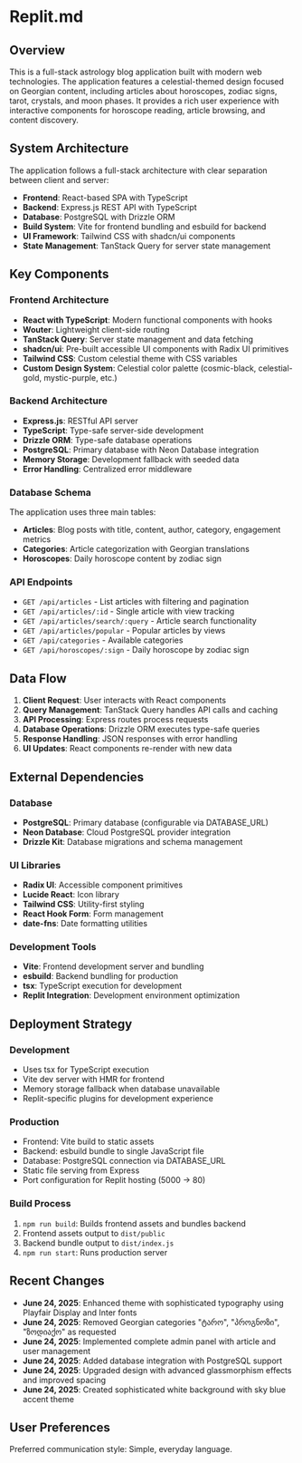 # Replit.md

## Overview

This is a full-stack astrology blog application built with modern web technologies. The application features a celestial-themed design focused on Georgian content, including articles about horoscopes, zodiac signs, tarot, crystals, and moon phases. It provides a rich user experience with interactive components for horoscope reading, article browsing, and content discovery.

## System Architecture

The application follows a full-stack architecture with clear separation between client and server:

- **Frontend**: React-based SPA with TypeScript
- **Backend**: Express.js REST API with TypeScript
- **Database**: PostgreSQL with Drizzle ORM
- **Build System**: Vite for frontend bundling and esbuild for backend
- **UI Framework**: Tailwind CSS with shadcn/ui components
- **State Management**: TanStack Query for server state management

## Key Components

### Frontend Architecture
- **React with TypeScript**: Modern functional components with hooks
- **Wouter**: Lightweight client-side routing
- **TanStack Query**: Server state management and data fetching
- **shadcn/ui**: Pre-built accessible UI components with Radix UI primitives
- **Tailwind CSS**: Custom celestial theme with CSS variables
- **Custom Design System**: Celestial color palette (cosmic-black, celestial-gold, mystic-purple, etc.)

### Backend Architecture
- **Express.js**: RESTful API server
- **TypeScript**: Type-safe server-side development
- **Drizzle ORM**: Type-safe database operations
- **PostgreSQL**: Primary database with Neon Database integration
- **Memory Storage**: Development fallback with seeded data
- **Error Handling**: Centralized error middleware

### Database Schema
The application uses three main tables:
- **Articles**: Blog posts with title, content, author, category, engagement metrics
- **Categories**: Article categorization with Georgian translations
- **Horoscopes**: Daily horoscope content by zodiac sign

### API Endpoints
- `GET /api/articles` - List articles with filtering and pagination
- `GET /api/articles/:id` - Single article with view tracking
- `GET /api/articles/search/:query` - Article search functionality
- `GET /api/articles/popular` - Popular articles by views
- `GET /api/categories` - Available categories
- `GET /api/horoscopes/:sign` - Daily horoscope by zodiac sign

## Data Flow

1. **Client Request**: User interacts with React components
2. **Query Management**: TanStack Query handles API calls and caching
3. **API Processing**: Express routes process requests
4. **Database Operations**: Drizzle ORM executes type-safe queries
5. **Response Handling**: JSON responses with error handling
6. **UI Updates**: React components re-render with new data

## External Dependencies

### Database
- **PostgreSQL**: Primary database (configurable via DATABASE_URL)
- **Neon Database**: Cloud PostgreSQL provider integration
- **Drizzle Kit**: Database migrations and schema management

### UI Libraries
- **Radix UI**: Accessible component primitives
- **Lucide React**: Icon library
- **Tailwind CSS**: Utility-first styling
- **React Hook Form**: Form management
- **date-fns**: Date formatting utilities

### Development Tools
- **Vite**: Frontend development server and bundling
- **esbuild**: Backend bundling for production
- **tsx**: TypeScript execution for development
- **Replit Integration**: Development environment optimization

## Deployment Strategy

### Development
- Uses tsx for TypeScript execution
- Vite dev server with HMR for frontend
- Memory storage fallback when database unavailable
- Replit-specific plugins for development experience

### Production
- Frontend: Vite build to static assets
- Backend: esbuild bundle to single JavaScript file
- Database: PostgreSQL connection via DATABASE_URL
- Static file serving from Express
- Port configuration for Replit hosting (5000 -> 80)

### Build Process
1. `npm run build`: Builds frontend assets and bundles backend
2. Frontend assets output to `dist/public`
3. Backend bundle output to `dist/index.js`
4. `npm run start`: Runs production server

## Recent Changes
- **June 24, 2025**: Enhanced theme with sophisticated typography using Playfair Display and Inter fonts
- **June 24, 2025**: Removed Georgian categories "ტარო", "პროგნოზი", "ზოდიაქო" as requested
- **June 24, 2025**: Implemented complete admin panel with article and user management
- **June 24, 2025**: Added database integration with PostgreSQL support
- **June 24, 2025**: Upgraded design with advanced glassmorphism effects and improved spacing
- **June 24, 2025**: Created sophisticated white background with sky blue accent theme

## User Preferences

Preferred communication style: Simple, everyday language.